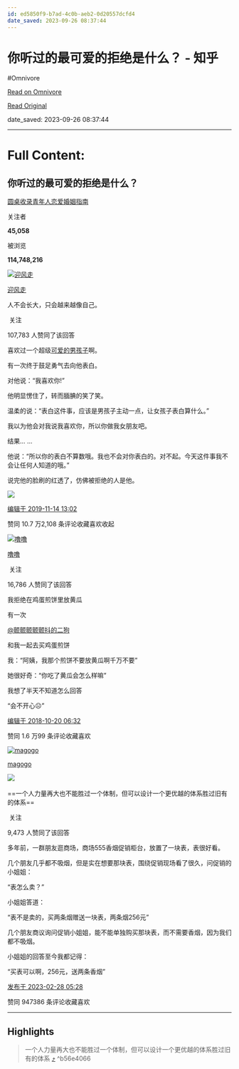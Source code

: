```yaml
---
id: ed5850f9-b7ad-4c0b-aeb2-0d20557dcfd4
date_saved: 2023-09-26 08:37:44
---
```


# 你听过的最可爱的拒绝是什么？ - 知乎
#Omnivore

[Read on Omnivore](https://omnivore.app/me/https-www-zhihu-com-question-29461632-answer-784237412-18ad17e9776)

[Read Original](https://www.zhihu.com/question/29461632/answer/784237412)

date_saved: 2023-09-26 08:37:44


--- 

# Full Content: 

## 你听过的最可爱的拒绝是什么？

[圆桌收录青年人恋爱婚姻指南](https://www.zhihu.com/roundtable/qingnianrenzhinan)

关注者

**45,058**

被浏览

**114,748,216**

[![迎风走](https://proxy-prod.omnivore-image-cache.app/0x0,siGip-GouMD40bm4TZadN0GiA2AKN8xpj7Btm5bTUqqs/https://picx.zhimg.com/v2-a2ee0ac2b035f5587e0d67e09f214a33_l.jpg?source=1940ef5c)](https://www.zhihu.com/people/si-si-71-75)

[迎风走](https://www.zhihu.com/people/si-si-71-75)

人不会长大，只会越来越像自己。

​ 关注

107,783 人赞同了该回答

喜欢过一个超级[可爱的男孩子](https://www.zhihu.com/search?q=%E5%8F%AF%E7%88%B1%E7%9A%84%E7%94%B7%E5%AD%A9%E5%AD%90&search%5Fsource=Entity&hybrid%5Fsearch%5Fsource=Entity&hybrid%5Fsearch%5Fextra=%7B%22sourceType%22%3A%22answer%22%2C%22sourceId%22%3A784237412%7D)啊。

有一次终于鼓足勇气去向他表白。

对他说：“我喜欢你!”

他明显愣住了，转而腼腆的笑了笑。

温柔的说：“表白这件事，应该是男孩子主动一点，让女孩子表白算什么。”

我以为他会对我说我喜欢你，所以你做我女朋友吧。

结果... ...

他说：“所以你的表白不算数哦。我也不会对你表白的。对不起。今天这件事我不会让任何人知道的哦。”

说完他的脸刷的红透了，仿佛被拒绝的人是他。

![](https://proxy-prod.omnivore-image-cache.app/576x768,swv6h6GGI8TO4Bs0EVb41jwPNFlNBAjEXKXUKsYivfuM/https://picx.zhimg.com/50/v2-dbbb7aa38bac281e311409519880e65b_720w.jpg?source=1940ef5c)

[编辑于 2019-11-14 13:02](https://www.zhihu.com/question/29461632/answer/784237412)

​赞同 10.7 万​​2,108 条评论​收藏​喜欢收起​

[![噜噜](https://proxy-prod.omnivore-image-cache.app/0x0,sr23UGZvVlnRMgm7MSONb8caE0QIly1eXiSo33RM9P2k/https://pica.zhimg.com/v2-06871c96fbcb5ae6d7e3eb065d1af819_l.jpg?source=1940ef5c)](https://www.zhihu.com/people/yang-lu-19-7)

[噜噜](https://www.zhihu.com/people/yang-lu-19-7)

​ 关注

16,786 人赞同了该回答

我拒绝在鸡蛋煎饼里放黄瓜

有一次 

[@颤颤颤颤颤抖的二狗](https://www.zhihu.com/people/9a4d4062d90eb6ac3dbc786b2c9c6911)

 和我一起去买鸡蛋煎饼

我：“阿姨，我那个煎饼不要放黄瓜啊千万不要”

她很好奇：“你吃了黄瓜会怎么样嘛”

我想了半天不知道怎么回答

“会不开心☹️”

[编辑于 2018-10-20 06:32](https://www.zhihu.com/question/29461632/answer/499080905)

​赞同 1.6 万​​99 条评论​收藏​喜欢

[![magogo](https://proxy-prod.omnivore-image-cache.app/0x0,sUgVMJXS3ZX-9U72A5DVzPRXqJDTP8kERBkYXWM4amlg/https://picx.zhimg.com/v2-b4d8103bf37b47a34f7471e566a5d9ec_l.jpg?source=1940ef5c)](https://www.zhihu.com/people/magogo)

[magogo](https://www.zhihu.com/people/magogo)

​![](https://proxy-prod.omnivore-image-cache.app/0x0,sEQaOWrSM4sYxMszrQ6lhsM51WgM5AvlqxCkeG6GJZz4/https://pic1.zhimg.com/v2-4812630bc27d642f7cafcd6cdeca3d7a.jpg?source=88ceefae)

==一个人力量再大也不能胜过一个体制，但可以设计一个更优越的体系胜过旧有的体系==

​ 关注

9,473 人赞同了该回答

多年前，一群朋友逛商场，商场555香烟促销柜台，放置了一块表，表很好看。

几个朋友几乎都不吸烟，但是实在想要那块表，围绕促销现场看了很久，问促销的小姐姐：

“表怎么卖？”

小姐姐答道：

“表不是卖的，买两条烟赠送一块表，两条烟256元”

几个朋友商议询问促销小姐姐，能不能单独购买那块表，而不需要香烟，因为我们都不吸烟。

小姐姐的回答至今我都记得：

“买表可以啊，256元，送两条香烟”

[发布于 2023-02-28 05:28](https://www.zhihu.com/question/29461632/answer/2914663220)

​赞同 9473​​86 条评论​收藏​喜欢

---

## Highlights

> 一个人力量再大也不能胜过一个体制，但可以设计一个更优越的体系胜过旧有的体系 [⤴️](https://omnivore.app/me/https-www-zhihu-com-question-29461632-answer-784237412-18ad17e9776#b56e4066-c985-444c-b661-14d315bf786b)  ^b56e4066

